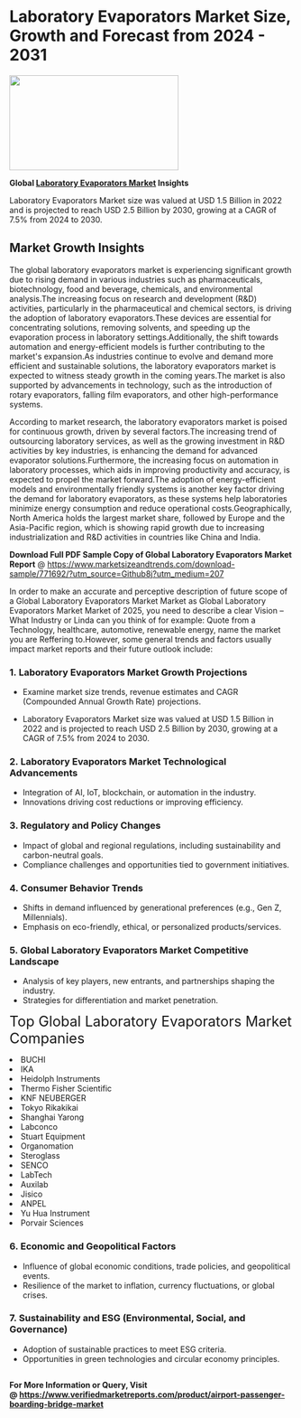 <H1>Laboratory Evaporators Market Size, Growth and Forecast from 2024 - 2031</H1><img class="aligncenter size-medium wp-image-584254" src="https://thirdeyenews.in/wp-content/uploads/2024/09/Global-Market-Research-300x168.jpeg" alt="" width="300" height="168" /><p><strong>Global&nbsp;<a href="https://www.marketsizeandtrends.com/download-sample/771692/?utm_source=Github8j?utm_medium=207">Laboratory Evaporators Market</a> Insights</strong></p><p>Laboratory Evaporators Market size was valued at USD 1.5 Billion in 2022 and is projected to reach USD 2.5 Billion by 2030, growing at a CAGR of 7.5% from 2024 to 2030.</p><p><h2>Market Growth Insights</h2> <p>The global laboratory evaporators market is experiencing significant growth due to rising demand in various industries such as pharmaceuticals, biotechnology, food and beverage, chemicals, and environmental analysis.The increasing focus on research and development (R&D) activities, particularly in the pharmaceutical and chemical sectors, is driving the adoption of laboratory evaporators.These devices are essential for concentrating solutions, removing solvents, and speeding up the evaporation process in laboratory settings.Additionally, the shift towards automation and energy-efficient models is further contributing to the market's expansion.As industries continue to evolve and demand more efficient and sustainable solutions, the laboratory evaporators market is expected to witness steady growth in the coming years.The market is also supported by advancements in technology, such as the introduction of rotary evaporators, falling film evaporators, and other high-performance systems.</p> <p>According to market research, the laboratory evaporators market is poised for continuous growth, driven by several factors.The increasing trend of outsourcing laboratory services, as well as the growing investment in R&D activities by key industries, is enhancing the demand for advanced evaporator solutions.Furthermore, the increasing focus on automation in laboratory processes, which aids in improving productivity and accuracy, is expected to propel the market forward.The adoption of energy-efficient models and environmentally friendly systems is another key factor driving the demand for laboratory evaporators, as these systems help laboratories minimize energy consumption and reduce operational costs.Geographically, North America holds the largest market share, followed by Europe and the Asia-Pacific region, which is showing rapid growth due to increasing industrialization and R&D activities in countries like China and India.</p> <p><span class=""><strong>Download Full PDF Sample Copy of Global Laboratory Evaporators Market Report</strong> @ <a href="https://www.marketsizeandtrends.com/download-sample/771692/?utm_source=Github8j?utm_medium=207" target="_blank">https://www.marketsizeandtrends.com/download-sample/771692/?utm_source=Github8j?utm_medium=207</a></span></p><p>In order to make an accurate and perceptive description of future scope of a Global&nbsp;Laboratory Evaporators Market Market as Global&nbsp;Laboratory Evaporators Market Market of 2025, you need to describe a clear Vision &ndash; What Industry or Linda can you think of for example: Quote from a Technology, healthcare, automotive, renewable energy, name the market you are Reffering to.However, some general trends and factors usually impact market reports and their future outlook include:</p><h3>1.&nbsp;<strong>Laboratory Evaporators Market Growth Projections</strong></h3><ul><li>Examine market size trends, revenue estimates and CAGR (Compounded Annual Growth Rate) projections.</li><li><p>Laboratory Evaporators Market size was valued at USD 1.5 Billion in 2022 and is projected to reach USD 2.5 Billion by 2030, growing at a CAGR of 7.5% from 2024 to 2030.</p></li></ul><h3>2.&nbsp;<strong>Laboratory Evaporators Market Technological Advancements</strong></h3><ul><li>Integration of AI, IoT, blockchain, or automation in the industry.</li><li>Innovations driving cost reductions or improving efficiency.</li></ul><h3>3.&nbsp;<strong>Regulatory and Policy Changes</strong></h3><ul><li>Impact of global and regional regulations, including sustainability and carbon-neutral goals.</li><li>Compliance challenges and opportunities tied to government initiatives.</li></ul><h3>4.&nbsp;<strong>Consumer Behavior Trends</strong></h3><ul><li>Shifts in demand influenced by generational preferences (e.g., Gen Z, Millennials).</li><li>Emphasis on eco-friendly, ethical, or personalized products/services.</li></ul><h3>5.&nbsp;<strong>Global Laboratory Evaporators Market Competitive Landscape</strong></h3><ul><li>Analysis of key players, new entrants, and partnerships shaping the industry.</li><li>Strategies for differentiation and market penetration.</li></ul><p data-pm-slice="1 1 []"><span style="color: inherit; font-family: inherit; font-size: 25px;">Top Global Laboratory Evaporators Market Companies</span></p><div class="" data-test-id=""><p><li>BUCHI</li><li> IKA</li><li> Heidolph Instruments</li><li> Thermo Fisher Scientific</li><li> KNF NEUBERGER</li><li> Tokyo Rikakikai</li><li> Shanghai Yarong</li><li> Labconco</li><li> Stuart Equipment</li><li> Organomation</li><li> Steroglass</li><li> SENCO</li><li> LabTech</li><li> Auxilab</li><li> Jisico</li><li> ANPEL</li><li> Yu Hua Instrument</li><li> Porvair Sciences</li></p></div><h3>6.&nbsp;<strong>Economic and Geopolitical Factors</strong></h3><ul><li>Influence of global economic conditions, trade policies, and geopolitical events.</li><li>Resilience of the market to inflation, currency fluctuations, or global crises.</li></ul><h3>7.&nbsp;<strong>Sustainability and ESG (Environmental, Social, and Governance)</strong></h3><ul><li>Adoption of sustainable practices to meet ESG criteria.</li><li>Opportunities in green technologies and circular economy principles.</li></ul><h2><strong style="font-size: 14px;">For More Information or Query, Visit @&nbsp;</strong><a style="background-color: #ffffff; font-size: 14px;" href="https://www.marketsizeandtrends.com/report/laboratory-evaporators-market/" target="_blank">https://www.verifiedmarketreports.com/product/airport-passenger-boarding-bridge-market</a></h2>